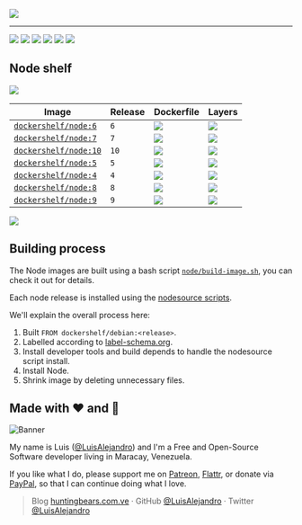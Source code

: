 ![](https://gitcdn.xyz/repo/LuisAlejandro/dockershelf/master/images/banner.svg)

---

[![](https://img.shields.io/github/release/LuisAlejandro/dockershelf.svg)](https://github.com/LuisAlejandro/dockershelf/releases) [![](https://img.shields.io/travis/LuisAlejandro/dockershelf.svg)](https://travis-ci.org/LuisAlejandro/dockershelf) [![](https://img.shields.io/docker/pulls/dockershelf/node.svg)](https://hub.docker.com/r/dockershelf/node) [![](https://img.shields.io/github/issues-raw/LuisAlejandro/dockershelf/in%20progress.svg?label=in%20progress)](https://github.com/LuisAlejandro/dockershelf/issues?q=is%3Aissue+is%3Aopen+label%3A%22in+progress%22) [![](https://badges.gitter.im/LuisAlejandro/dockershelf.svg)](https://gitter.im/LuisAlejandro/dockershelf) [![](https://cla-assistant.io/readme/badge/LuisAlejandro/dockershelf)](https://cla-assistant.io/LuisAlejandro/dockershelf)

## Node shelf

![](https://gitcdn.xyz/repo/LuisAlejandro/dockershelf/master/images/table.svg)

|Image  |Release  |Dockerfile  |Layers  |
|-------|---------|------------|--------|
|[`dockershelf/node:6`](https://hub.docker.com/r/dockershelf/node)|`6`|[![](https://img.shields.io/badge/-node%2F6%2FDockerfile-blue.svg)](https://github.com/LuisAlejandro/dockershelf/blob/master/node/6/Dockerfile)|[![](https://images.microbadger.com/badges/image/dockershelf/node:6.svg)](https://microbadger.com/images/dockershelf/node:6)|
|[`dockershelf/node:7`](https://hub.docker.com/r/dockershelf/node)|`7`|[![](https://img.shields.io/badge/-node%2F7%2FDockerfile-blue.svg)](https://github.com/LuisAlejandro/dockershelf/blob/master/node/7/Dockerfile)|[![](https://images.microbadger.com/badges/image/dockershelf/node:7.svg)](https://microbadger.com/images/dockershelf/node:7)|
|[`dockershelf/node:10`](https://hub.docker.com/r/dockershelf/node)|`10`|[![](https://img.shields.io/badge/-node%2F10%2FDockerfile-blue.svg)](https://github.com/LuisAlejandro/dockershelf/blob/master/node/10/Dockerfile)|[![](https://images.microbadger.com/badges/image/dockershelf/node:10.svg)](https://microbadger.com/images/dockershelf/node:10)|
|[`dockershelf/node:5`](https://hub.docker.com/r/dockershelf/node)|`5`|[![](https://img.shields.io/badge/-node%2F5%2FDockerfile-blue.svg)](https://github.com/LuisAlejandro/dockershelf/blob/master/node/5/Dockerfile)|[![](https://images.microbadger.com/badges/image/dockershelf/node:5.svg)](https://microbadger.com/images/dockershelf/node:5)|
|[`dockershelf/node:4`](https://hub.docker.com/r/dockershelf/node)|`4`|[![](https://img.shields.io/badge/-node%2F4%2FDockerfile-blue.svg)](https://github.com/LuisAlejandro/dockershelf/blob/master/node/4/Dockerfile)|[![](https://images.microbadger.com/badges/image/dockershelf/node:4.svg)](https://microbadger.com/images/dockershelf/node:4)|
|[`dockershelf/node:8`](https://hub.docker.com/r/dockershelf/node)|`8`|[![](https://img.shields.io/badge/-node%2F8%2FDockerfile-blue.svg)](https://github.com/LuisAlejandro/dockershelf/blob/master/node/8/Dockerfile)|[![](https://images.microbadger.com/badges/image/dockershelf/node:8.svg)](https://microbadger.com/images/dockershelf/node:8)|
|[`dockershelf/node:9`](https://hub.docker.com/r/dockershelf/node)|`9`|[![](https://img.shields.io/badge/-node%2F9%2FDockerfile-blue.svg)](https://github.com/LuisAlejandro/dockershelf/blob/master/node/9/Dockerfile)|[![](https://images.microbadger.com/badges/image/dockershelf/node:9.svg)](https://microbadger.com/images/dockershelf/node:9)|

![](https://gitcdn.xyz/repo/LuisAlejandro/dockershelf/master/images/table.svg)

## Building process

The Node images are built using a bash script [`node/build-image.sh`](https://github.com/LuisAlejandro/dockershelf/blob/master/node/build-image.sh), you can check it out for details.

Each node release is installed using the [nodesource scripts](https://nodejs.org/en/download/package-manager/#debian-and-ubuntu-based-linux-distributions).

We'll explain the overall process here:

1. Built `FROM dockershelf/debian:<release>`.
2. Labelled according to [label-schema.org](http://label-schema.org).
3. Install developer tools and build depends to handle the nodesource script install.
4. Install Node.
5. Shrink image by deleting unnecessary files.

## Made with :heart: and :hamburger:

![Banner](http://huntingbears.com.ve/static/img/site/banner.svg)

My name is Luis ([@LuisAlejandro](https://github.com/LuisAlejandro)) and I'm a Free and Open-Source Software developer living in Maracay, Venezuela.

If you like what I do, please support me on [Patreon](https://www.patreon.com/luisalejandro), [Flattr](https://flattr.com/profile/luisalejandro), or donate via [PayPal](https://www.paypal.me/martinezfaneyth), so that I can continue doing what I love.

> Blog [huntingbears.com.ve](http://huntingbears.com.ve) · GitHub [@LuisAlejandro](https://github.com/LuisAlejandro) · Twitter [@LuisAlejandro](https://twitter.com/LuisAlejandro)